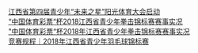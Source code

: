   
[江西省第四届青少年“未来之星”阳光体育大会启动](http://www.dianyue.me/archives/892/1c3qc4fqb5ozb70y/)  
[“中国体育彩票“杯2018江西省青少年拳击锦标赛赛事实况](http://www.dianyue.me/archives/677/7ij53cum1etz5co2/)  
[&quot;中国体育彩票“杯2018年江西省青少年拳击锦标赛赛事实况](http://www.dianyue.me/archives/681/m6k30dhbxljlos26/)  
[竞赛规程｜2018年江西省青少年羽毛球锦标赛](http://www.dianyue.me/archives/471/pcavbz3f5sq35ial/)